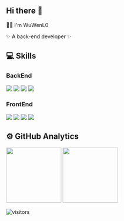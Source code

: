 ## Hi there 👋

<p>👋🏼 I'm WuWenL0 </p>
<p>✨ A back-end developer ✨</p>

## :computer: Skills

### BackEnd
<img src="https://img.shields.io/badge/Java-007396?style=for-the-badge&logo=CoffeeScript&logoColor=white"> <img src="https://img.shields.io/badge/Spring-6DB33F?style=for-the-badge&logo=Spring&logoColor=white"> <img src="https://img.shields.io/badge/Spring Boot-6DB33F?style=for-the-badge&logo=SpringBoot&logoColor=white"> <img src="https://img.shields.io/badge/Spring Cloud-6DB33F?style=for-the-badge&logo=iCloud&logoColor=white">

### FrontEnd
<img src="https://img.shields.io/badge/javascript-F7DF1E?style=for-the-badge&logo=javascript&logoColor=black"> <img src="https://img.shields.io/badge/tavascript-3178C6?style=for-the-badge&logo=TypeScript&logoColor=black"> <img src="https://img.shields.io/badge/vue-4FC08D?style=for-the-badge&logo=Vue.js&logoColor=black"> <img src="https://img.shields.io/badge/flutter-02569B?style=for-the-badge&logo=Flutter&logoColor=black">

## ⚙️ GitHub Analytics
<div>
  <img height="150em" src="https://github-readme-stats.vercel.app/api?username=WuWenL0&show_icons=true&layout=compact&hide=stars&count_private=true" />
  <img height="150em" src="https://github-readme-stats.vercel.app/api/top-langs/?username=WuWenL0&layout=compact&count_private=true&hide=html" /> 
</div> 

![visitors](https://visitor-badge.glitch.me/badge?page_id=WuWenL0.visitor-badge)
